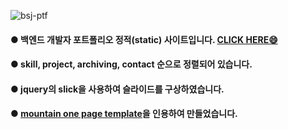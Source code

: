 ![bsj-ptf](https://user-images.githubusercontent.com/80403344/153836614-6f09cf24-5cdd-4571-a20a-b4b1d455422a.JPG)
#### ● 백엔드 개발자 포트폴리오 정적(static) 사이트입니다. [CLICK HERE😄](https://baeseokjin.github.io/bsj-portfolio/)
#### ● skill, project, archiving, contact 순으로 정렬되어 있습니다.
#### ● jquery의 slick을 사용하여 슬라이드를 구상하였습니다.
#### ● [mountain one page template](https://www.webjangi.com/freesource?filter0=recent&filter1=r-category-002&filter2=&tag=&color=&domInter=I&filter=false#cbp=/freesource/freesourceView?artworkIndex=A0000000028004)을 인용하여 만들었습니다.
